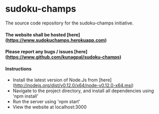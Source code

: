 # sudoku-champs
The source code repository for the sudoku-champs initiative.

#### The website shall be hosted [here] (https://www.sudokuchamps.herokuapp.com)
#### Please report any bugs / issues [here] (https://www.github.com/kunagpal/sudoku-champs)

#### Instructions
* Install the latest version of Node.Js from [here] (http://nodejs.org/dist/v0.12.0/x64/node-v0.12.0-x64.msi)
* Navigate to the project directory, and install all dependencies using 'npm install'
* Run the server using 'npm start'
* View the website at localhost:3000
